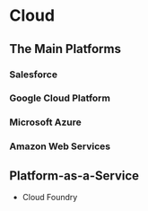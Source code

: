 # Cloud

## The Main Platforms

### Salesforce

### Google Cloud Platform

### Microsoft Azure

### Amazon Web Services

## Platform-as-a-Service

- Cloud Foundry